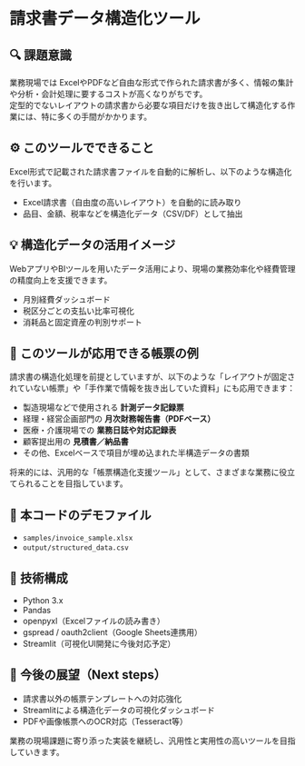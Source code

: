 # 請求書データ構造化ツール

## 🔍 課題意識
業務現場では ExcelやPDFなど自由な形式で作られた請求書が多く、情報の集計や分析・会計処理に要するコストが高くなりがちです。<br>
定型的でないレイアウトの請求書から必要な項目だけを抜き出して構造化する作業には、特に多くの手間がかかります。

## ⚙️ このツールでできること
Excel形式で記載された請求書ファイルを自動的に解析し、以下のような構造化を行います。 
- Excel請求書（自由度の高いレイアウト）を自動的に読み取り
- 品目、金額、税率などを構造化データ（CSV/DF）として抽出

## 💡 構造化データの活用イメージ
WebアプリやBIツールを用いたデータ活用により、現場の業務効率化や経費管理の精度向上を支援できます。
- 月別経費ダッシュボード
- 税区分ごとの支払い比率可視化
- 消耗品と固定資産の判別サポート

## 🔄  このツールが応用できる帳票の例
請求書の構造化処理を前提としていますが、以下のような「レイアウトが固定されていない帳票」や「手作業で情報を抜き出していた資料」にも応用できます：

- 製造現場などで使用される **計測データ記録票**
- 経理・経営企画部門の **月次財務報告書（PDFベース）**
- 医療・介護現場での **業務日誌や対応記録表**
- 顧客提出用の **見積書／納品書**
- その他、Excelベースで項目が埋め込まれた半構造データの書類

将来的には、汎用的な「帳票構造化支援ツール」として、さまざまな業務に役立てられることを目指しています。

## 📂 本コードのデモファイル
- `samples/invoice_sample.xlsx`
- `output/structured_data.csv`

## 🧱 技術構成
- Python 3.x
- Pandas
- openpyxl（Excelファイルの読み書き）
- gspread / oauth2client（Google Sheets連携用）
- Streamlit（可視化UI開発に今後対応予定）

## 🚀 今後の展望（Next steps）
- 請求書以外の帳票テンプレートへの対応強化
- Streamlitによる構造化データの可視化ダッシュボード
- PDFや画像帳票へのOCR対応（Tesseract等）

業務の現場課題に寄り添った実装を継続し、汎用性と実用性の高いツールを目指していきます。